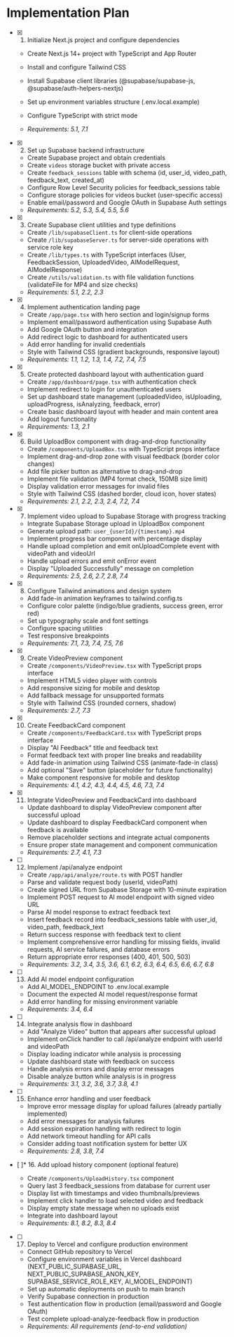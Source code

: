 # Implementation Plan

- [x] 1. Initialize Next.js project and configure dependencies

  - Create Next.js 14+ project with TypeScript and App Router
  - Install and configure Tailwind CSS
  - Install Supabase client libraries (@supabase/supabase-js, @supabase/auth-helpers-nextjs)
  - Set up environment variables structure (.env.local.example)
  - Configure TypeScript with strict mode

  - _Requirements: 5.1, 7.1_

- [x] 2. Set up Supabase backend infrastructure

  - Create Supabase project and obtain credentials
  - Create `videos` storage bucket with private access
  - Create `feedback_sessions` table with schema (id, user_id, video_path, feedback_text, created_at)
  - Configure Row Level Security policies for feedback_sessions table
  - Configure storage policies for videos bucket (user-specific access)
  - Enable email/password and Google OAuth in Supabase Auth settings
  - _Requirements: 5.2, 5.3, 5.4, 5.5, 5.6_

- [x] 3. Create Supabase client utilities and type definitions

  - Create `/lib/supabaseClient.ts` for client-side operations
  - Create `/lib/supabaseServer.ts` for server-side operations with service role key
  - Create `/lib/types.ts` with TypeScript interfaces (User, FeedbackSession, UploadedVideo, AIModelRequest, AIModelResponse)
  - Create `/utils/validation.ts` with file validation functions (validateFile for MP4 and size checks)
  - _Requirements: 5.1, 2.2, 2.3_

- [x] 4. Implement authentication landing page

  - Create `/app/page.tsx` with hero section and login/signup forms
  - Implement email/password authentication using Supabase Auth
  - Add Google OAuth button and integration
  - Add redirect logic to dashboard for authenticated users
  - Add error handling for invalid credentials
  - Style with Tailwind CSS (gradient backgrounds, responsive layout)
  - _Requirements: 1.1, 1.2, 1.3, 1.4, 7.2, 7.4, 7.5_

- [x] 5. Create protected dashboard layout with authentication guard

  - Create `/app/dashboard/page.tsx` with authentication check
  - Implement redirect to login for unauthenticated users
  - Set up dashboard state management (uploadedVideo, isUploading, uploadProgress, isAnalyzing, feedback, error)
  - Create basic dashboard layout with header and main content area
  - Add logout functionality
  - _Requirements: 1.3, 2.1_

- [x] 6. Build UploadBox component with drag-and-drop functionality

  - Create `/components/UploadBox.tsx` with TypeScript props interface
  - Implement drag-and-drop zone with visual feedback (border color changes)
  - Add file picker button as alternative to drag-and-drop
  - Implement file validation (MP4 format check, 150MB size limit)
  - Display validation error messages for invalid files
  - Style with Tailwind CSS (dashed border, cloud icon, hover states)
  - _Requirements: 2.1, 2.2, 2.3, 2.4, 7.2, 7.4_

- [x] 7. Implement video upload to Supabase Storage with progress tracking

  - Integrate Supabase Storage upload in UploadBox component
  - Generate upload path: `user_{userId}/{timestamp}.mp4`
  - Implement progress bar component with percentage display
  - Handle upload completion and emit onUploadComplete event with videoPath and videoUrl
  - Handle upload errors and emit onError event
  - Display "Uploaded Successfully" message on completion
  - _Requirements: 2.5, 2.6, 2.7, 2.8, 7.4_

- [x] 8. Configure Tailwind animations and design system

  - Add fade-in animation keyframes to tailwind.config.ts
  - Configure color palette (indigo/blue gradients, success green, error red)
  - Set up typography scale and font settings
  - Configure spacing utilities
  - Test responsive breakpoints
  - _Requirements: 7.1, 7.3, 7.4, 7.5, 7.6_

- [x] 9. Create VideoPreview component

  - Create `/components/VideoPreview.tsx` with TypeScript props interface
  - Implement HTML5 video player with controls
  - Add responsive sizing for mobile and desktop
  - Add fallback message for unsupported formats
  - Style with Tailwind CSS (rounded corners, shadow)
  - _Requirements: 2.7, 7.3_

- [x] 10. Create FeedbackCard component

  - Create `/components/FeedbackCard.tsx` with TypeScript props interface
  - Display "AI Feedback" title and feedback text
  - Format feedback text with proper line breaks and readability
  - Add fade-in animation using Tailwind CSS (animate-fade-in class)
  - Add optional "Save" button (placeholder for future functionality)
  - Make component responsive for mobile and desktop
  - _Requirements: 4.1, 4.2, 4.3, 4.4, 4.5, 4.6, 7.3, 7.4_

- [x] 11. Integrate VideoPreview and FeedbackCard into dashboard

  - Update dashboard to display VideoPreview component after successful upload
  - Update dashboard to display FeedbackCard component when feedback is available
  - Remove placeholder sections and integrate actual components
  - Ensure proper state management and component communication
  - _Requirements: 2.7, 4.1, 7.3_

- [ ] 12. Implement /api/analyze endpoint

  - Create `/app/api/analyze/route.ts` with POST handler
  - Parse and validate request body (userId, videoPath)
  - Create signed URL from Supabase Storage with 10-minute expiration
  - Implement POST request to AI model endpoint with signed video URL
  - Parse AI model response to extract feedback text
  - Insert feedback record into feedback_sessions table with user_id, video_path, feedback_text
  - Return success response with feedback text to client
  - Implement comprehensive error handling for missing fields, invalid requests, AI service failures, and database errors
  - Return appropriate error responses (400, 401, 500, 503)
  - _Requirements: 3.2, 3.4, 3.5, 3.6, 6.1, 6.2, 6.3, 6.4, 6.5, 6.6, 6.7, 6.8_

- [ ] 13. Add AI model endpoint configuration

  - Add AI_MODEL_ENDPOINT to .env.local.example
  - Document the expected AI model request/response format
  - Add error handling for missing environment variable
  - _Requirements: 3.4, 6.4_

- [ ] 14. Integrate analysis flow in dashboard

  - Add "Analyze Video" button that appears after successful upload
  - Implement onClick handler to call /api/analyze endpoint with userId and videoPath
  - Display loading indicator while analysis is processing
  - Update dashboard state with feedback on success
  - Handle analysis errors and display error messages
  - Disable analyze button while analysis is in progress
  - _Requirements: 3.1, 3.2, 3.6, 3.7, 3.8, 4.1_

- [ ] 15. Enhance error handling and user feedback

  - Improve error message display for upload failures (already partially implemented)
  - Add error messages for analysis failures
  - Add session expiration handling with redirect to login
  - Add network timeout handling for API calls
  - Consider adding toast notification system for better UX
  - _Requirements: 2.8, 3.8, 7.4_

- [ ]\* 16. Add upload history component (optional feature)

  - Create `/components/UploadHistory.tsx` component
  - Query last 3 feedback_sessions from database for current user
  - Display list with timestamps and video thumbnails/previews
  - Implement click handler to load selected video and feedback
  - Display empty state message when no uploads exist
  - Integrate into dashboard layout
  - _Requirements: 8.1, 8.2, 8.3, 8.4_

- [ ] 17. Deploy to Vercel and configure production environment
  - Connect GitHub repository to Vercel
  - Configure environment variables in Vercel dashboard (NEXT_PUBLIC_SUPABASE_URL, NEXT_PUBLIC_SUPABASE_ANON_KEY, SUPABASE_SERVICE_ROLE_KEY, AI_MODEL_ENDPOINT)
  - Set up automatic deployments on push to main branch
  - Verify Supabase connection in production
  - Test authentication flow in production (email/password and Google OAuth)
  - Test complete upload-analyze-feedback flow in production
  - _Requirements: All requirements (end-to-end validation)_
